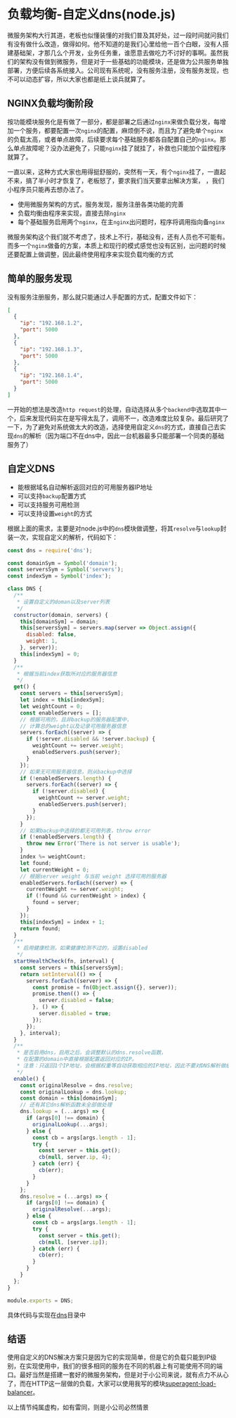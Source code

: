 # 负载均衡-自定义dns(node.js)

微服务架构大行其道，老板也似懂装懂的对我们普及其好处，过一段时间就问我们有没有做什么改造，做得如何。他不知道的是我们心里给他一百个白眼，没有人搭建基础架，才那几么个开发，业务任务重，谁愿意去做吃力不讨好的事啊。虽然我们的架构没有做到微服务，但是对于一些基础的功能模块，还是做为公共服务单独部署，方便后续各系统接入。公司现有系统呢，没有服务注册，没有服务发现，也不可以动态扩容，所以大家也都是纸上谈兵就算了。

## NGINX负载均衡阶段

按功能模块服务化是有做了一部分，都是部署之后通过`nginx`来做负载分发，每增加一个服务，都要配置一次`nginx`的配置，麻烦倒不说，而且为了避免单个`nginx`的负载太高，或者单点故障，后续要求每个基础服务都各自配置自己的`nginx`。那么单点故障呢？没办法避免了，只能`nginx`挂了就挂了，补救也只能加个监控程序就算了。

一直以来，这种方式大家也用得挺舒服的，突然有一天，有个`nginx`挂了，一直起不来，搞了半小时才恢复了，老板怒了，要求我们当天要拿出解决方案，
，我们小程序员只能再去想办法了。

- 使用微服务架构的方式，服务发现，服务注册各类功能的完善
- 负载均衡由程序来实现，直接去除`nginx`
- 每个基础服务启用两个`nginx`，在主`nginx`出问题时，程序将调用指向备`nginx`

微服务架构这个我们就不考虑了，技术上不行，基础没有，还有人员也不可能有。而多一个`nginx`做备的方案，本质上和现行的模式感觉也没有区别，出问题的时候还要配置上做调整，因此最终使用程序来实现负载均衡的方式

## 简单的服务发现

没有服务注册服务，那么就只能通过人手配置的方式，配置文件如下：

```json
[
  {
    "ip": "192.168.1.2",
    "port": 5000
  },
  {
    "ip": "192.168.1.3",
    "port": 5000
  },
  {
    "ip": "192.168.1.4",
    "port": 5000
  }
]
```

一开始的想法是改造`http request`的处理，自动选择从多个`backend`中选取其中一个，后来发现代码实在是写得太乱了，调用不一，改造难度比较复杂。最后研究了一下，为了避免对系统做太大的改造，选择使用自定义`dns`的方式，直接自己去实现`dns`的解析（因为端口不在dns中，因此一台机器最多只能部署一个同类的基础服务了）


## 自定义DNS

- 能根据域名自动解析返回对应的可用服务器IP地址
- 可以支持`backup`配置方式
- 可以支持服务可用检测
- 可以支持设置`weight`的方式


根据上面的需求，主要是对node.js中的`dns`模块做调整，将其`resolve`与`lookup`封装一次，实现自定义的解析，代码如下：

```js
const dns = require('dns');

const domainSym = Symbol('domain');
const serversSym = Symbol('servers');
const indexSym = Symbol('index');

class DNS {
  /**
   * 设置自定义的doman以及server列表
   */
  constructor(domain, servers) {
    this[domainSym] = domain;
    this[serversSym] = servers.map(server => Object.assign({
      disabled: false,
      weight: 1,
    }, server));
    this[indexSym] = 0;
  }
  /**
   * 根据当前index获取所对应的服务器信息
   */
  get() {
    const servers = this[serversSym];
    let index = this[indexSym];
    let weightCount = 0;
    const enabledServers = [];
    // 根据可用的，且非backup的服务器配置中，
    // 计算总的weight以及记录可用服务器信息
    servers.forEach((server) => {
      if (!server.disabled && !server.backup) {
        weightCount += server.weight;
        enabledServers.push(server);
      }
    });
    // 如果无可用服务器信息，则从backup中选择
    if (!enabledServers.length) {
      servers.forEach((server) => {
        if (!server.disabled) {
          weightCount += server.weight;
          enabledServers.push(server);
        }
      });
    }
    // 如果backup中选择的都无可用列表，throw error
    if (!enabledServers.length) {
      throw new Error('There is not server is usable');
    }
    index %= weightCount;
    let found;
    let currentWeight = 0;
    // 根据server weight 与当前 weight 选择可用的服务器
    enabledServers.forEach((server) => {
      currentWeight += server.weight;
      if (!found && currentWeight > index) {
        found = server;
      }
    });
    this[indexSym] = index + 1;
    return found;
  }
  /**
   * 启用健康检测，如果健康检测不过的，设置disabled
   */
  startHealthCheck(fn, interval) {
    const servers = this[serversSym];
    return setInterval(() => {
      servers.forEach((server) => {
        const promise = fn(Object.assign({}, server));
        promise.then(() => {
          server.disabled = false;
        }, () => {
          server.disabled = true;
        });
      });
    }, interval);
  }
  /**
   * 是否启用dns，启用之后，会调整默认的dns.resolve函数，
   * 在配置的domain中直接根据配置返回对应的IP。
   * 注意：只返回1个IP地址，会根据权重等自动获取相应的IP地址，因此不要对DNS解析做缓存
   */
  enable() {
    const originalResolve = dns.resolve;
    const originalLookup = dns.lookup;
    const domain = this[domainSym];
    // 还有其它dns解析函数未全部做处理
    dns.lookup = (...args) => {
      if (args[0] !== domain) {
        originalLookup(...args);
      } else {
        const cb = args[args.length - 1];
        try {
          const server = this.get();
          cb(null, server.ip, 4);
        } catch (err) {
          cb(err);
        }
      }
    };
    dns.resolve = (...args) => {
      if (args[0] !== domain) {
        originalResolve(...args);
      } else {
        const cb = args[args.length - 1];
        try {
          const server = this.get();
          cb(null, [server.ip]);
        } catch (err) {
          cb(err);
        }
      }
    }
  };
}

module.exports = DNS;
```

具体代码与实现在[dns](./dns)目录中

## 结语

使用自定义的DNS解决方案只是因为它的实现简单，但是它的负载只能到IP级别，在实现使用中，我们的很多相同的服务在不同的机器上有可能使用不同的端口。最好当然是搭建一套好的微服务架构，但是对于小公司来说，就有点力不从心了，而在HTTP这一层做的负载，大家可以使用我写的模块[superagent-load-balancer](https://github.com/vicanso/superagent-load-balancer)。

以上情节纯属虚构，如有雷同，则是小公司必然情景
